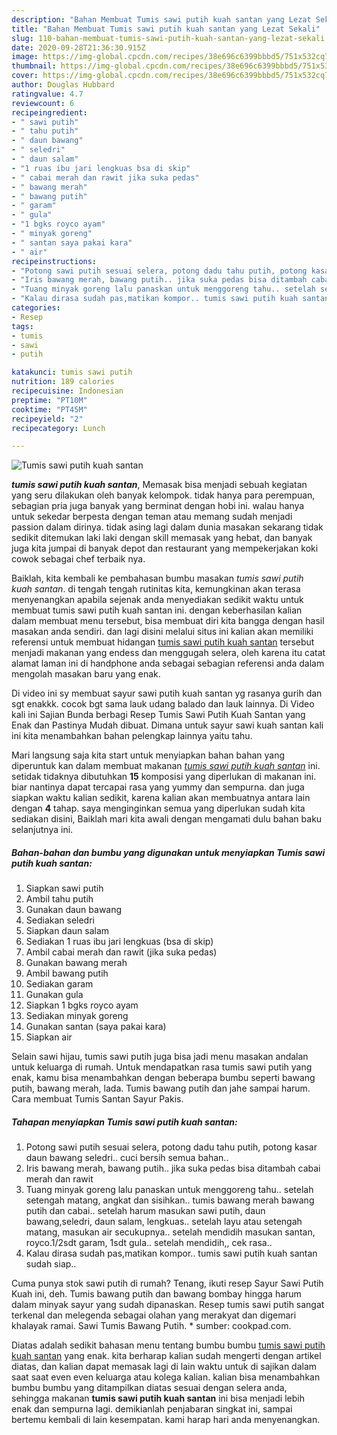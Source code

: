 ```yaml
---
description: "Bahan Membuat Tumis sawi putih kuah santan yang Lezat Sekali"
title: "Bahan Membuat Tumis sawi putih kuah santan yang Lezat Sekali"
slug: 110-bahan-membuat-tumis-sawi-putih-kuah-santan-yang-lezat-sekali
date: 2020-09-28T21:36:30.915Z
image: https://img-global.cpcdn.com/recipes/38e696c6399bbbd5/751x532cq70/tumis-sawi-putih-kuah-santan-foto-resep-utama.jpg
thumbnail: https://img-global.cpcdn.com/recipes/38e696c6399bbbd5/751x532cq70/tumis-sawi-putih-kuah-santan-foto-resep-utama.jpg
cover: https://img-global.cpcdn.com/recipes/38e696c6399bbbd5/751x532cq70/tumis-sawi-putih-kuah-santan-foto-resep-utama.jpg
author: Douglas Hubbard
ratingvalue: 4.7
reviewcount: 6
recipeingredient:
- " sawi putih"
- " tahu putih"
- " daun bawang"
- " seledri"
- " daun salam"
- "1 ruas ibu jari lengkuas bsa di skip"
- " cabai merah dan rawit jika suka pedas"
- " bawang merah"
- " bawang putih"
- " garam"
- " gula"
- "1 bgks royco ayam"
- " minyak goreng"
- " santan saya pakai kara"
- " air"
recipeinstructions:
- "Potong sawi putih sesuai selera, potong dadu tahu putih, potong kasar daun bawang seledri.. cuci bersih semua bahan.."
- "Iris bawang merah, bawang putih.. jika suka pedas bisa ditambah cabai merah dan rawit"
- "Tuang minyak goreng lalu panaskan untuk menggoreng tahu.. setelah setengah matang, angkat dan sisihkan.. tumis bawang merah bawang putih dan cabai.. setelah harum masukan sawi putih, daun bawang,seledri, daun salam, lengkuas.. setelah layu atau setengah matang, masukan air secukupnya.. setelah mendidih masukan santan, royco.1/2sdt garam, 1sdt gula.. setelah mendidih,, cek rasa.."
- "Kalau dirasa sudah pas,matikan kompor.. tumis sawi putih kuah santan sudah siap.."
categories:
- Resep
tags:
- tumis
- sawi
- putih

katakunci: tumis sawi putih 
nutrition: 189 calories
recipecuisine: Indonesian
preptime: "PT10M"
cooktime: "PT45M"
recipeyield: "2"
recipecategory: Lunch

---
```



![Tumis sawi putih kuah santan](https://img-global.cpcdn.com/recipes/38e696c6399bbbd5/751x532cq70/tumis-sawi-putih-kuah-santan-foto-resep-utama.jpg)

<b><i>tumis sawi putih kuah santan</i></b>, Memasak bisa menjadi sebuah kegiatan yang seru dilakukan oleh banyak kelompok. tidak hanya para perempuan, sebagian pria juga banyak yang berminat dengan hobi ini. walau hanya untuk sekedar berpesta dengan teman atau memang sudah menjadi passion dalam dirinya. tidak asing lagi dalam dunia masakan sekarang tidak sedikit ditemukan laki laki dengan skill memasak yang hebat, dan banyak juga kita jumpai di banyak depot dan restaurant yang mempekerjakan koki cowok sebagai chef terbaik nya.

Baiklah, kita kembali ke pembahasan bumbu masakan <i>tumis sawi putih kuah santan</i>. di tengah tengah rutinitas kita, kemungkinan akan terasa menyenangkan apabila sejenak anda menyediakan sedikit waktu untuk membuat tumis sawi putih kuah santan ini. dengan keberhasilan kalian dalam membuat menu tersebut, bisa membuat diri kita bangga dengan hasil masakan anda sendiri. dan lagi disini melalui situs ini kalian akan memiliki referensi untuk membuat hidangan <u>tumis sawi putih kuah santan</u> tersebut menjadi makanan yang endess dan menggugah selera, oleh karena itu catat alamat laman ini di handphone anda sebagai sebagian referensi anda dalam mengolah masakan baru yang enak.

Di video ini sy membuat sayur sawi putih kuah santan yg rasanya gurih dan sgt enakkk. cocok bgt sama lauk udang balado dan lauk lainnya. Di Video kali ini Sajian Bunda berbagi Resep Tumis Sawi Putih Kuah Santan yang Enak dan Pastinya Mudah dibuat. Dimana untuk sayur sawi kuah santan kali ini kita menambahkan bahan pelengkap lainnya yaitu tahu.


Mari langsung saja kita start untuk menyiapkan bahan bahan yang diperuntuk kan dalam membuat makanan <u><i>tumis sawi putih kuah santan</i></u> ini. setidak tidaknya dibutuhkan <b>15</b> komposisi yang diperlukan di makanan ini. biar nantinya dapat tercapai rasa yang yummy dan sempurna. dan juga siapkan waktu kalian sedikit, karena kalian akan membuatnya antara lain dengan <b>4</b> tahap. saya menginginkan semua yang diperlukan sudah kita sediakan disini, Baiklah mari kita awali dengan mengamati dulu bahan baku selanjutnya ini.

<!--inarticleads1-->

##### Bahan-bahan dan bumbu yang digunakan untuk menyiapkan Tumis sawi putih kuah santan:

1. Siapkan  sawi putih
1. Ambil  tahu putih
1. Gunakan  daun bawang
1. Sediakan  seledri
1. Siapkan  daun salam
1. Sediakan 1 ruas ibu jari lengkuas (bsa di skip)
1. Ambil  cabai merah dan rawit (jika suka pedas)
1. Gunakan  bawang merah
1. Ambil  bawang putih
1. Sediakan  garam
1. Gunakan  gula
1. Siapkan 1 bgks royco ayam
1. Sediakan  minyak goreng
1. Gunakan  santan (saya pakai kara)
1. Siapkan  air


Selain sawi hijau, tumis sawi putih juga bisa jadi menu masakan andalan untuk keluarga di rumah. Untuk mendapatkan rasa tumis sawi putih yang enak, kamu bisa menambahkan dengan beberapa bumbu seperti bawang putih, bawang merah, lada. Tumis bawang putih dan jahe sampai harum. Cara membuat Tumis Santan Sayur Pakis. 

<!--inarticleads2-->

##### Tahapan menyiapkan Tumis sawi putih kuah santan:

1. Potong sawi putih sesuai selera, potong dadu tahu putih, potong kasar daun bawang seledri.. cuci bersih semua bahan..
1. Iris bawang merah, bawang putih.. jika suka pedas bisa ditambah cabai merah dan rawit
1. Tuang minyak goreng lalu panaskan untuk menggoreng tahu.. setelah setengah matang, angkat dan sisihkan.. tumis bawang merah bawang putih dan cabai.. setelah harum masukan sawi putih, daun bawang,seledri, daun salam, lengkuas.. setelah layu atau setengah matang, masukan air secukupnya.. setelah mendidih masukan santan, royco.1/2sdt garam, 1sdt gula.. setelah mendidih,, cek rasa..
1. Kalau dirasa sudah pas,matikan kompor.. tumis sawi putih kuah santan sudah siap..


Cuma punya stok sawi putih di rumah? Tenang, ikuti resep Sayur Sawi Putih Kuah ini, deh. Tumis bawang putih dan bawang bombay hingga harum dalam minyak sayur yang sudah dipanaskan. Resep tumis sawi putih sangat terkenal dan melegenda sebagai olahan yang merakyat dan digemari khalayak ramai. Sawi Tumis Bawang Putih. * sumber: cookpad.com. 

Diatas adalah sedikit bahasan menu tentang bumbu bumbu <u>tumis sawi putih kuah santan</u> yang enak. kita berharap kalian sudah mengerti dengan artikel diatas, dan kalian dapat memasak lagi di lain waktu untuk di sajikan dalam saat saat even even keluarga atau kolega kalian. kalian bisa menambahkan bumbu bumbu yang ditampilkan diatas sesuai dengan selera anda, sehingga makanan <b>tumis sawi putih kuah santan</b> ini bisa menjadi lebih enak dan sempurna lagi. demikianlah penjabaran singkat ini, sampai bertemu kembali di lain kesempatan. kami harap hari anda menyenangkan.
